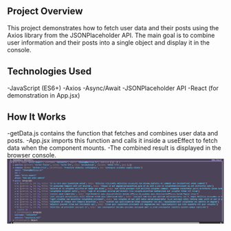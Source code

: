 ## Project Overview
This project demonstrates how to fetch user data and their posts using the Axios library from the JSONPlaceholder API. The main goal is to combine user information and their posts into a single object and display it in the console.


## Technologies Used
-JavaScript (ES6+)
-Axios
-Async/Await
-JSONPlaceholder API
-React (for demonstration in App.jsx)

## How It Works
-getData.js contains the function that fetches and combines user data and posts.
-App.jsx imports this function and calls it inside a useEffect to fetch data when the component mounts.
-The combined result is displayed in the browser console.
![Project Preview](public/image.png)